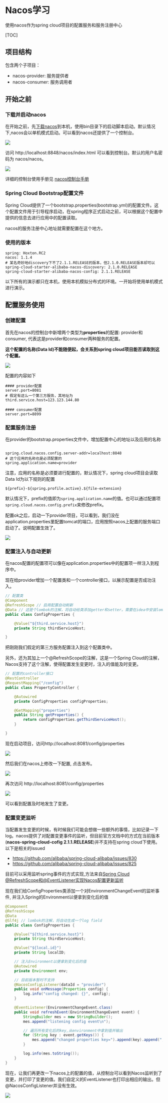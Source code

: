 # Nacos学习

使用nacos作为spring cloud项目的配置服务和服务注册中心

[TOC]



## 项目结构
包含两个子项目：

- nacos-provider: 服务提供者
- nacos-consumer: 服务调用者

## 开始之前

### 下载并启动nacos

在开始之前，先[下载nacos](https://github.com/alibaba/nacos/releases/download/1.1.4/nacos-server-1.1.4.zip)到本机，使用bin目录下的启动脚本启动。默认情况下,nacos会以单机模式启动。可以看到nacos还提供了一个控制台。

![](./img/img0001.png)

访问 http://localhost:8848/nacos/index.html 可以看到控制台。默认的用户名密码为 nacos/nacos。

![](./img/img0002.jpeg)

详细的控制台使用手册见 [nacos控制台手册](https://nacos.io/zh-cn/docs/console-guide.html)

### Spring Cloud Bootstrap配置文件

Spring Cloud提供了一个bootstrap.properties(bootstrap.yml)的配置文件。这个配置文件用于引导程序启动，在spring程序正式启动之前，可以根据这个配置中提供的信息去进行应用中的配置读取。

nacos的服务注册中心地址就需要配置在这个地方。

### 使用的版本

```properties
spring: Hoxton.RC2
nacos: 1.1.4
# 某名奇妙地discovery下不了2.1.1.RELEASE的版本，但2.1.0.RELEASE版本却可以
spring-cloud-starter-alibaba-nacos-discovery: 2.1.0.RELEASE
spring-cloud-starter-alibaba-nacos-config: 2.1.1.RELEASE 
```

以下所有的演示都只在本机，使用本机模拟分布式的环境。一开始将使用单机模式进行演示。

## 配置服务使用

### 创建配置

首先在nacos的控制台中新增两个类型为**properties**的配置: provider和consumer, 代表这是provider和consumer两种服务的配置。

**这个配置的名称(Data Id)不能随便起，会关系到spring cloud项目能否读取到这个配置。**

![](./img/img0003.png)



配置的内容如下

```properties
#### provider配置
server.port=8081
# 假定有这么一个第三方服务，其地址为
third.service.host=123.123.144.80

#### consumer配置
server.port=8899
```

### 配置服务注册

在provider的bootstrap.properties文件中，增加配置中心的地址以及应用的名称

```properties

spring.cloud.nacos.config.server-addr=localhost:8848
# 这个应用的名称也是必须配置的
spring.application.name=provider
```

注意，应用的名称是必须要进行配置的，默认情况下，spring cloud项目会读取Data Id为以下规则的配置

```
${prefix}-${spring.profile.active}.${file-extension}
```

默认情况下，prefix的值即为`spring.application.name`的值。也可以通过配置项 `spring.cloud.nacos.config.prefix`来修改prefix。

配置ok之后，启动一下provider项目，可以看到，我们没在application.properties里配置tomcat的端口，应用按照nacos上配置的服务端口启动了。说明配置生效了。

![](./img/img0004.png)

### 配置注入与自动更新

在nacos配置的配置项可以像在application.properties中的配置项一样注入到程序中。

现在给provider增加一个配置类和一个controller接口，以展示配置是否成功注入。

```java
// 配置类
@Component
@RefreshScope // 启用配置自动刷新
@Data // 这是个lombok的注解，将自动给类添加getter和setter。需要在idea中安装lombok插件以避免后边找不到getter setter的报错。
public class ConfigProperties {

    @Value("${third.service.host}")
    private String thirdServiceHost;

}
```

把刚刚我们假定的第三方服务配置注入到这个配置类中。

另外，还为其加上一个@RefreshScope的注解，这是一个Spring Cloud的注解，Nacos支持了这个注解，使得配置发生变更时，注入的值能及时变更。

```java
// 配置的controller接口
@RestController
@RequestMapping("/config")
public class PropertyController {

    @Autowired
    private ConfigProperties configProperties;

    @GetMapping("properties")
    public String getProperties() {
        return configProperties.getThirdServiceHost();
    }

}

```

现在启动项目，访问http://localhost:8081/config/properties

![](./img/img0005.png)

然后我们在nacos上修改一下配置, 点击发布。

![](./img/img0006.png)

再次访问 http://localhost:8081/config/properties

![](./img/img0007.png)

可以看到配置及时地发生了变更。

### 配置变更监听

当配置发生变更的时候，有时候我们可能会想做一些额外的事情，比如记录一下log。nacos提供了对配置变更事件的监听，但目前官方文档中的方式在当前版本(**nacos-spring-cloud-cofig 2.1.1.RELEASE**)并不支持在spring cloud下使用。以下是相关的issued

- <https://github.com/alibaba/spring-cloud-alibaba/issues/830>
- <https://github.com/alibaba/spring-cloud-alibaba/issues/825>

目前可以采用监听spring事件的方式实现,方法来自[Spring Cloud @RefreshScope和@EventListener实现Nacos配置更新监听](<http://appblog.cn/2019/09/18/Spring%20Cloud%20@RefreshScope%E5%92%8C@EventListener%E5%AE%9E%E7%8E%B0Nacos%E9%85%8D%E7%BD%AE%E6%9B%B4%E6%96%B0%E7%9B%91%E5%90%AC/>)

现在我们给ConfigProperties类添加一个对EnvironmentChangeEvent的监听事件, 并注入Spring的Environment以便拿到变化后的值

```java
@Component
@RefreshScope
@Data
@Slf4j // lombok的注解，将自动生成一个log field
public class ConfigProperties {

    @Value("${third.service.host}")
    private String thirdServiceHost;

    @Value("${local.id}")
    private String localID;

    // 注入Environment以便拿到变化后的值
    @Autowired
    private Environment env;

    // 目前版本暂时不支持
    @NacosConfigListener(dataId = "provider")
    public void onMessage(Properties config) {
        log.info("config changed: {}", config);
    }

    @EventListener(EnvironmentChangeEvent.class)
    public void refreshEvent(EnvironmentChangeEvent event) {
        StringBuilder mes = new StringBuilder();
        mes.append("listening config event\n");

        // 遍历所有变化后的key,从environment中拿到值并输出
        for (String key : event.getKeys()) {
            mes.append("changed properties key=").append(key).append(", new value=").append(env.getProperty(key)).append("\n");
        }

        log.info(mes.toString());
    }
}
```

现在，让我们再更改一下nacos上的配置的值，从控制台可以看到Nacos监听到了变更，并打印了变更的值。我们自定义的EventListener也打印出相应的输出。但@NacosConfigListener并没有生效。

![](./img/img0008.png)

